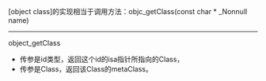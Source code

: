 [object class]的实现相当于调用方法：objc_getClass(const char * _Nonnull name)

---

object_getClass

* 传参是id类型，返回这个id的isa指针所指向的Class，
* 传参是Class，返回该Class的metaClass。